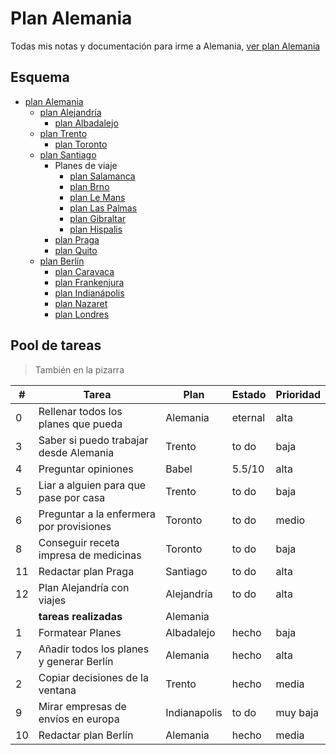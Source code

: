 # Plan Alemania
Todas mis notas y documentación para irme a Alemania, [ver plan Alemania](Alemania.md)

## Esquema
- [plan Alemania](planes/Alemania.md)
  - [plan Alejandría](planes/Alejandría.md)
    - [plan Albadalejo](planes/Albadalejo.md)
  - [plan Trento](planes/Trento.md)
    - [plan Toronto](planes/Toronto.md)
  - [plan Santiago](planes/Santiago.md)
    - Planes de viaje
      - [plan Salamanca](planes/Salamanca.md)
      - [plan Brno](planes/Brno.md)
      - [plan Le Mans](planes/Le%20Mans.md)
      - [plan Las Palmas](planes/Las%20Palmas.md)
      - [plan Gibraltar](planes/Gibraltar.md)
      - [plan Hispalis](planes/Hispalis.md)
    - [plan Praga](planes/Praga.md)
    - [plan Quito](planes/Quito.md)
  - [plan Berlín](planes/Berlin.md)
    - [plan Caravaca](planes/Caravaca.md)
    - [plan Frankenjura](planes/Frankenjuren.md)
    - [plan Indianápolis](planes/Indianapolis.md)
    - [plan Nazaret](planes/Nazaret.md)
    - [plan Londres](planes/Londres.md)

## Pool de tareas
> También en la pizarra

| #  | Tarea                                    | Plan         | Estado      | Prioridad |
|----|------------------------------------------|--------------|-------------|-----------|
|  0 | Rellenar todos los planes que pueda      | Alemania     | eternal     | alta      |
|  3 | Saber si puedo trabajar desde Alemania   | Trento       | to do       | baja      |
|  4 | Preguntar opiniones                      | Babel        | 5.5/10      | alta      |
|  5 | Liar a alguien para que pase por casa    | Trento       | to do       | baja      |
|  6 | Preguntar a la enfermera por provisiones | Toronto      | to do       | medio     |
|  8 | Conseguir receta impresa de medicinas    | Toronto      | to do       | baja      |
| 11 | Redactar plan Praga                      | Santiago     | to do       | alta      |
| 12 | Plan Alejandría con viajes               | Alejandría   | to do       | alta      |
|    | **tareas realizadas**                    | Alemania     |             |           |
|  1 | Formatear Planes                         | Albadalejo   | hecho       | baja      |
|  7 | Añadir todos los planes y generar Berlín | Alemania     | hecho       | alta      |
|  2 | Copiar decisiones de la ventana          | Trento       | hecho       | media     |
|  9 | Mirar empresas de envíos en europa       | Indianapolis | to do       | muy baja  |
| 10 | Redactar plan Berlín                     | Alemania     | hecho       | media     |